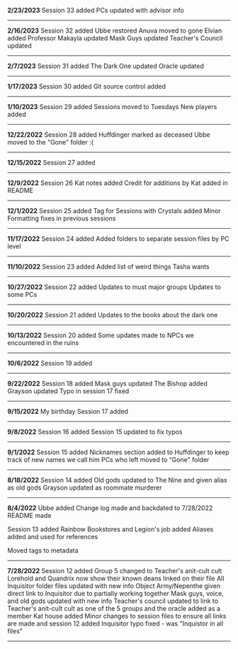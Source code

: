 **2/23/2023**
Session 33 added
PCs updated with advisor info

---
**2/16/2023**
Session 32 added
Ubbe restored
Anuva moved to gone
Elvian added
Professor Makayla updated
Mask Guys updated
Teacher's Council updated

---
**2/7/2023**
Session 31 added
The Dark One updated
Oracle updated

---
**1/17/2023**
Session 30 added
Git source control added

---
**1/10/2023**
Session 29 added
Sessions moved to Tuesdays
New players added

---
**12/22/2022**
Session 28 added
Huffdinger marked as deceased
Ubbe moved to the "Gone" folder :(

---
**12/15/2022**
Session 27 added

---
**12/9/2022**
Session 26 Kat notes added
Credit for additions by Kat added in README

---
**12/1/2022**
Session 25 added
Tag for Sessions with Crystals added
Minor Formatting fixes in previous sessions

---
**11/17/2022**
Session 24 added
Added folders to separate session files by PC level

---
**11/10/2022**
Session 23 added
Added list of weird things Tasha wants

---
**10/27/2022**
Session 22 added
Updates to must major groups
Updates to some PCs

---
**10/20/2022**
Session 21 added
Updates to the books about the dark one

---
**10/13/2022**
Session 20 added
Some updates made to NPCs we encountered in the ruins

---
**10/6/2022**
Session 19 added

---
**9/22/2022**
Session 18 added
Mask guys updated
The Bishop added
Grayson updated
Typo in session 17 fixed

---
**9/15/2022**
My birthday
Session 17 added

---
**9/8/2022**
Session 16 added
Session 15 updated to fix typos

---

**9/1/2022**
Session 15 added
Nicknames section added to Huffdinger to keep track of new names we call him
PCs who left moved to "Gone" folder

---

**8/18/2022**
Session 14 added
Old gods updated to The Nine and given alias as old gods
Grayson updated as roommate murderer

---
**8/4/2022**
Ubbe added
Change log made and backdated to 7/28/2022
README made

Session 13 added
Rainbow Bookstores and Legion's job added
Aliases added and used for references 

Moved tags to metadata

---
**7/28/2022**
Session 12 added
Group 5 changed to Teacher's anit-cult cult 
Lorehold and Quandrix now show their known deans linked on their file 
All Inquisitor folder files updated with new info 
Object Army/Nepenthe given direct link to Inquisitor due to partially working together 
Mask guys, voice, and old gods updated with new info Teacher's council updated to link to 
Teacher's anit-cult cult as one of the 5 groups and the oracle added as a member 
Kat house added 
Minor changes to session files to ensure all links are made and session 12 added 
Inquisitor typo fixed - was "Inquistor in all files"

---